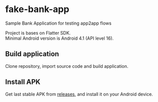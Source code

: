 # fake-bank-app
Sample Bank Application for testing app2app flows  

Project is bases on Flatter SDK.  
Minimal Android version is Android 4.1 (API level 16).  
  
## Build application
Clone repository, import source code and build application.  

## Install APK
Get last stable APK from [releases](https://github.com/saltedge/fake-bank-app/releases/),
and install it on your Android device.  
